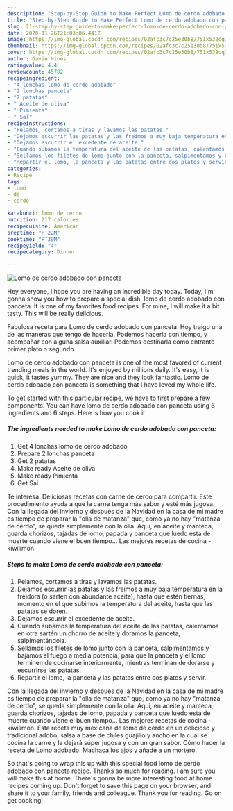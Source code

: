 ```yaml
---
description: "Step-by-Step Guide to Make Perfect Lomo de cerdo adobado con panceta"
title: "Step-by-Step Guide to Make Perfect Lomo de cerdo adobado con panceta"
slug: 21-step-by-step-guide-to-make-perfect-lomo-de-cerdo-adobado-con-panceta
date: 2020-11-26T21:03:06.441Z
image: https://img-global.cpcdn.com/recipes/02afc3c7c25e30b8/751x532cq70/lomo-de-cerdo-adobado-con-panceta-foto-principal.jpg
thumbnail: https://img-global.cpcdn.com/recipes/02afc3c7c25e30b8/751x532cq70/lomo-de-cerdo-adobado-con-panceta-foto-principal.jpg
cover: https://img-global.cpcdn.com/recipes/02afc3c7c25e30b8/751x532cq70/lomo-de-cerdo-adobado-con-panceta-foto-principal.jpg
author: Gavin Hines
ratingvalue: 4.4
reviewcount: 45782
recipeingredient:
- "4 lonchas lomo de cerdo adobado"
- "2 lonchas panceta"
- "2 patatas"
- " Aceite de oliva"
- " Pimienta"
- " Sal"
recipeinstructions:
- "Pelamos, cortamos a tiras y lavamos las patatas."
- "Dejamos escurrir las patatas y las freímos a muy baja temperatura en la freidora (o sartén con abundante aceite), hasta que estén tiernas, momento en el que subimos la temperatura del aceite, hasta que las patatas se doren."
- "Dejamos escurrir el excedente de aceite."
- "Cuando subamos la temperatura del aceite de las patatas, calentamos en otra sartén un chorro de aceite y doramos la panceta, salpimentándola."
- "Sellamos los filetes de lomo junto con la panceta, salpimentamos y bajamos el fuego a media potencia, para que la panceta y el lomo terminen de cocinarse interiormente, mientras terminan de dorarse y escurrirse las patatas."
- "Repartir el lomo, la panceta y las patatas entre dos platos y servir."
categories:
- Recipe
tags:
- lomo
- de
- cerdo

katakunci: lomo de cerdo 
nutrition: 217 calories
recipecuisine: American
preptime: "PT22M"
cooktime: "PT39M"
recipeyield: "4"
recipecategory: Dinner

---
```



![Lomo de cerdo adobado con panceta](https://img-global.cpcdn.com/recipes/02afc3c7c25e30b8/751x532cq70/lomo-de-cerdo-adobado-con-panceta-foto-principal.jpg)

Hey everyone, I hope you are having an incredible day today. Today, I'm gonna show you how to prepare a special dish, lomo de cerdo adobado con panceta. It is one of my favorites food recipes. For mine, I will make it a bit tasty. This will be really delicious.

Fabulosa receta para Lomo de cerdo adobado con panceta. Hoy traigo una de las maneras que tengo de hacerla. Podemos hacerla con tiempo, y acompañar con alguna salsa auxiliar. Podemos destinarla como entrante primer plato o segundo.

Lomo de cerdo adobado con panceta is one of the most favored of current trending meals in the world. It's enjoyed by millions daily. It's easy, it is quick, it tastes yummy. They are nice and they look fantastic. Lomo de cerdo adobado con panceta is something that I have loved my whole life.


To get started with this particular recipe, we have to first prepare a few components. You can have lomo de cerdo adobado con panceta using 6 ingredients and 6 steps. Here is how you cook it.

<!--inarticleads1-->

##### The ingredients needed to make Lomo de cerdo adobado con panceta:

1. Get 4 lonchas lomo de cerdo adobado
1. Prepare 2 lonchas panceta
1. Get 2 patatas
1. Make ready  Aceite de oliva
1. Make ready  Pimienta
1. Get  Sal


Te interesa: Deliciosas recetas con carne de cerdo para compartir. Este procedimiento ayuda a que la carne tenga más sabor y esté más jugosa. Con la llegada del invierno y después de la Navidad en la casa de mi madre es tiempo de preparar la &#34;olla de matanza&#34; que, como ya no hay &#34;matanza de cerdo&#34;, se queda simplemente con la olla. Aqui, en aceite y manteca, guarda chorizos, tajadas de lomo, papada y panceta que luedo está de muerte cuando viene el buen tiempo… Las mejores recetas de cocina - kiwilimon. 

<!--inarticleads2-->

##### Steps to make Lomo de cerdo adobado con panceta:

1. Pelamos, cortamos a tiras y lavamos las patatas.
1. Dejamos escurrir las patatas y las freímos a muy baja temperatura en la freidora (o sartén con abundante aceite), hasta que estén tiernas, momento en el que subimos la temperatura del aceite, hasta que las patatas se doren.
1. Dejamos escurrir el excedente de aceite.
1. Cuando subamos la temperatura del aceite de las patatas, calentamos en otra sartén un chorro de aceite y doramos la panceta, salpimentándola.
1. Sellamos los filetes de lomo junto con la panceta, salpimentamos y bajamos el fuego a media potencia, para que la panceta y el lomo terminen de cocinarse interiormente, mientras terminan de dorarse y escurrirse las patatas.
1. Repartir el lomo, la panceta y las patatas entre dos platos y servir.


Con la llegada del invierno y después de la Navidad en la casa de mi madre es tiempo de preparar la &#34;olla de matanza&#34; que, como ya no hay &#34;matanza de cerdo&#34;, se queda simplemente con la olla. Aqui, en aceite y manteca, guarda chorizos, tajadas de lomo, papada y panceta que luedo está de muerte cuando viene el buen tiempo… Las mejores recetas de cocina - kiwilimon. Esta receta muy mexicana de lomo de cerdo en un delicioso y tradicional adobo, salsa a base de chiles guajillo y ancho en la cual se cocina la carne y la dejará súper jugosa y con un gran sabor. Cómo hacer la receta de Lomo adobado. Machaca los ajos y añade a un mortero. 

So that's going to wrap this up with this special food lomo de cerdo adobado con panceta recipe. Thanks so much for reading. I am sure you will make this at home. There's gonna be more interesting food at home recipes coming up. Don't forget to save this page on your browser, and share it to your family, friends and colleague. Thank you for reading. Go on get cooking!
